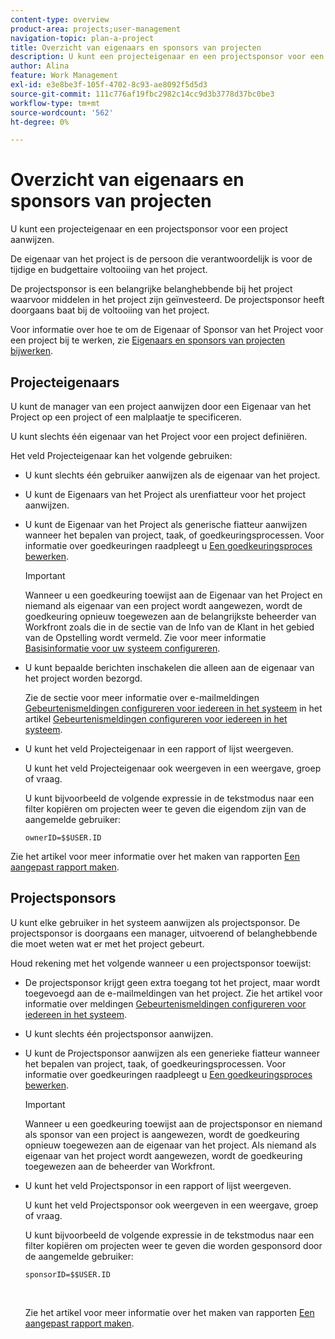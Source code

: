 ```yaml
---
content-type: overview
product-area: projects;user-management
navigation-topic: plan-a-project
title: Overzicht van eigenaars en sponsors van projecten
description: U kunt een projecteigenaar en een projectsponsor voor een project aanwijzen.
author: Alina
feature: Work Management
exl-id: e3e8be3f-105f-4702-8c93-ae8092f5d5d3
source-git-commit: 111c776af19fbc2982c14cc9d3b3778d37bc0be3
workflow-type: tm+mt
source-wordcount: '562'
ht-degree: 0%

---
```


# Overzicht van eigenaars en sponsors van projecten

<!-- Audited: 1/2024 -->

U kunt een projecteigenaar en een projectsponsor voor een project aanwijzen.

De eigenaar van het project is de persoon die verantwoordelijk is voor de tijdige en budgettaire voltooiing van het project.

De projectsponsor is een belangrijke belanghebbende bij het project waarvoor middelen in het project zijn geïnvesteerd. De projectsponsor heeft doorgaans baat bij de voltooiing van het project.

Voor informatie over hoe te om de Eigenaar of Sponsor van het Project voor een project bij te werken, zie [Eigenaars en sponsors van projecten bijwerken](../../../manage-work/projects/planning-a-project/update-project-owners-and-sponsors.md).

## Projecteigenaars

U kunt de manager van een project aanwijzen door een Eigenaar van het Project op een project of een malplaatje te specificeren.

U kunt slechts één eigenaar van het Project voor een project definiëren.

Het veld Projecteigenaar kan het volgende gebruiken:

* U kunt slechts één gebruiker aanwijzen als de eigenaar van het project.
* U kunt de Eigenaars van het Project als urenfiatteur voor het project aanwijzen.
* U kunt de Eigenaar van het Project als generische fiatteur aanwijzen wanneer het bepalen van project, taak, of goedkeuringsprocessen. Voor informatie over goedkeuringen raadpleegt u [Een goedkeuringsproces bewerken](../../../administration-and-setup/customize-workfront/configure-approval-milestone-processes/edit-an-approval-process.md).

  >[!IMPORTANT]
  >
  >Wanneer u een goedkeuring toewijst aan de Eigenaar van het Project en niemand als eigenaar van een project wordt aangewezen, wordt de goedkeuring opnieuw toegewezen aan de belangrijkste beheerder van Workfront zoals die in de sectie van de Info van de Klant in het gebied van de Opstelling wordt vermeld. Zie voor meer informatie [Basisinformatie voor uw systeem configureren](../../../administration-and-setup/get-started-wf-administration/configure-basic-info.md).
  >


* U kunt bepaalde berichten inschakelen die alleen aan de eigenaar van het project worden bezorgd.

  Zie de sectie voor meer informatie over e-mailmeldingen [Gebeurtenismeldingen configureren voor iedereen in het systeem](../../../administration-and-setup/manage-workfront/emails/configure-event-notifications-for-everyone-in-the-system.md#modify) in het artikel [Gebeurtenismeldingen configureren voor iedereen in het systeem](../../../administration-and-setup/manage-workfront/emails/configure-event-notifications-for-everyone-in-the-system.md).

* U kunt het veld Projecteigenaar in een rapport of lijst weergeven.

  U kunt het veld Projecteigenaar ook weergeven in een weergave, groep of vraag.

  U kunt bijvoorbeeld de volgende expressie in de tekstmodus naar een filter kopiëren om projecten weer te geven die eigendom zijn van de aangemelde gebruiker: 

  ```
  ownerID=$$USER.ID
  ```

Zie het artikel voor meer informatie over het maken van rapporten [Een aangepast rapport maken](../../../reports-and-dashboards/reports/creating-and-managing-reports/create-custom-report.md).

<!--
<div data-mc-conditions="QuicksilverOrClassic.Draft mode">
<h2>Update the Project Owner of a project</h2>
<p>(NOTE:&nbsp;drafted and moved to its own article)</p>
<ol>
<li value="1">Go to the project you want to update.</li>
<li value="2"> Click <strong>Project Details</strong> in the left panel. </li>
<li value="3"> Click&nbsp;the <strong>Edit</strong> icon <img src="assets/qs-edit-icon.png"> in the upper-right corner of the Project&nbsp;Details area, then click&nbsp;<strong>Overview</strong>.  </li>
<li value="4"> <p>Specify the name of a user for the <strong>Project Owner</strong> field.</p> <p>Only active users can be specified as Project Owners.</p> </li>
<li value="5"> Click&nbsp;<strong>Save Changes</strong>. </li>
</ol>
</div>
-->

## Projectsponsors

U kunt elke gebruiker in het systeem aanwijzen als projectsponsor. De projectsponsor is doorgaans een manager, uitvoerend of belanghebbende die moet weten wat er met het project gebeurt.

Houd rekening met het volgende wanneer u een projectsponsor toewijst:

* De projectsponsor krijgt geen extra toegang tot het project, maar wordt toegevoegd aan de e-mailmeldingen van het project. Zie het artikel voor informatie over meldingen [Gebeurtenismeldingen configureren voor iedereen in het systeem](../../../administration-and-setup/manage-workfront/emails/configure-event-notifications-for-everyone-in-the-system.md).

* U kunt slechts één projectsponsor aanwijzen.
* U kunt de Projectsponsor aanwijzen als een generieke fiatteur wanneer het bepalen van project, taak, of goedkeuringsprocessen. Voor informatie over goedkeuringen raadpleegt u [Een goedkeuringsproces bewerken](../../../administration-and-setup/customize-workfront/configure-approval-milestone-processes/edit-an-approval-process.md).

  >[!IMPORTANT]
  >
  >Wanneer u een goedkeuring toewijst aan de projectsponsor en niemand als sponsor van een project is aangewezen, wordt de goedkeuring opnieuw toegewezen aan de eigenaar van het project. Als niemand als eigenaar van het project wordt aangewezen, wordt de goedkeuring toegewezen aan de beheerder van Workfront.

* U kunt het veld Projectsponsor in een rapport of lijst weergeven.

  U kunt het veld Projectsponsor ook weergeven in een weergave, groep of vraag.

  U kunt bijvoorbeeld de volgende expressie in de tekstmodus naar een filter kopiëren om projecten weer te geven die worden gesponsord door de aangemelde gebruiker:

  ```
  sponsorID=$$USER.ID
  ```

   

  Zie het artikel voor meer informatie over het maken van rapporten [Een aangepast rapport maken](../../../reports-and-dashboards/reports/creating-and-managing-reports/create-custom-report.md).

<!--
<div data-mc-conditions="QuicksilverOrClassic.Draft mode">
<h2>Update the Project Sponsor of a project </h2>
<p>(NOTE: drafted and moved to its own article) </p>
<ol>
<li value="1">Go to the Project you want to update.</li>
<li value="2"> Click <strong>Project Details</strong> in the left panel. </li>
<li value="3"> Click&nbsp;the <strong>Edit</strong> icon <img src="assets/qs-edit-icon.png"> in the upper-right corner of the Project&nbsp;Details area, then click&nbsp;<strong>Overview</strong>.  </li>
<li value="4"> <p>Specify the name of a user for the <strong>Project Sponsor</strong> field.</p> <p>Only active users can be specified as Project Sponsors.</p> </li>
<li value="5"> Click&nbsp;<strong>Save Changes</strong>. </li>
</ol>
</div>
-->
